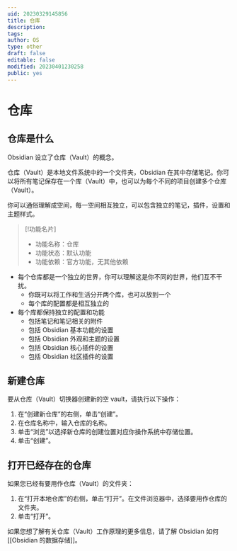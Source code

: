 ```yaml
---
uid: 20230329145856
title: 仓库
description: 
tags: 
author: OS
type: other
draft: false
editable: false
modified: 20230401230258
public: yes
---
```


# 仓库

## 仓库是什么

Obsidian 设立了仓库（Vault）的概念。

仓库（Vault）是本地文件系统中的一个文件夹，Obsidian 在其中存储笔记。你可以将所有笔记保存在一个库（Vault）中，也可以为每个不同的项目创建多个仓库（Vault）。

你可以通俗理解成空间，每一空间相互独立，可以包含独立的笔记，插件，设置和主题样式。

> [!功能名片]
> - 功能名称：仓库
> - 功能状态：默认功能
> - 功能依赖：官方功能，无其他依赖

- 每个仓库都是一个独立的世界，你可以理解这是你不同的世界，他们互不干扰。
	- 你既可以将工作和生活分开两个库，也可以放到一个
	- 每个库的配置都是相互独立的
- 每个库都保持独立的配置和功能
	- 包括笔记和笔记相关的附件
	- 包括 Obsidian 基本功能的设置
	- 包括 Obsidian 外观和主题的设置
	- 包括 Obsidian 核心插件的设置
	- 包括 Obsidian 社区插件的设置

## 新建仓库

要从仓库（Vault）切换器创建新的空 vault，请执行以下操作：

1. 在“创建新仓库”的右侧，单击“创建”。
2. 在仓库名称中，输入仓库的名称。
3. 单击“浏览”以选择新仓库的创建位置对应你操作系统中存储位置。
4. 单击“创建”。

## 打开已经存在的仓库

如果您已经有要用作仓库（Vault）的文件夹：

1. 在“打开本地仓库”的右侧，单击“打开”。在文件浏览器中，选择要用作仓库的文件夹。
2. 单击“打开”。

如果您想了解有关仓库（Vault）工作原理的更多信息，请了解 Obsidian 如何 [[Obsidian 的数据存储]]。